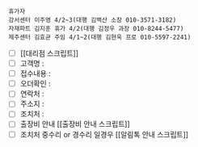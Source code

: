 ```
휴가자
강서센터 이주영 4/2~3(대행 김백산 소장 010-3571-3182)
자재파트 김지훈 휴가 4/2(대행 김정우 과장 010-8244-5477)
제주센터 김효균 주임 4/1~2(대행 김현욱 프로 010-5597-2241)
```

- [ ] [[대리점 스크립트]]
- [ ] 고객명 : 
- [ ] 접수내용 : 
- [ ] 오더확인 : 
- [ ] 연락처 : 
- [ ] 주소지 : 
- [ ] 조치처 : 
- [ ] 출장비 안내 [[출장비 안내 스크립트]] 
- [ ] 조치처 중수리 or 경수리 일경우 [[알림톡 안내 스크립트]]
